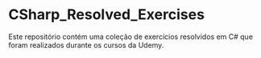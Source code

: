 # CSharp_Resolved_Exercises
Este repositório contém uma coleção de exercícios resolvidos em C# que foram realizados durante os cursos da Udemy.
